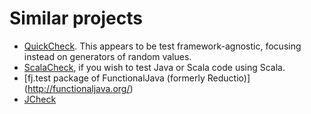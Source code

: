 # Similar projects

* [QuickCheck](http://java.net/projects/quickcheck/pages/Home). This appears
to be test framework-agnostic, focusing instead on generators of random
values.
* [ScalaCheck](http://code.google.com/p/scalacheck/), if you wish to test
Java or Scala code using Scala.
* [fj.test package of FunctionalJava (formerly Reductio)]
(http://functionaljava.org/)
* [JCheck](http://www.jcheck.org/)
